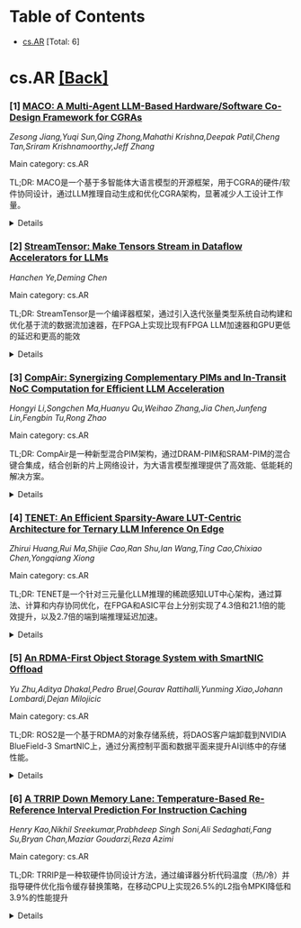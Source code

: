 <div id=toc></div>

# Table of Contents

- [cs.AR](#cs.AR) [Total: 6]


<div id='cs.AR'></div>

# cs.AR [[Back]](#toc)

### [1] [MACO: A Multi-Agent LLM-Based Hardware/Software Co-Design Framework for CGRAs](https://arxiv.org/abs/2509.13557)
*Zesong Jiang,Yuqi Sun,Qing Zhong,Mahathi Krishna,Deepak Patil,Cheng Tan,Sriram Krishnamoorthy,Jeff Zhang*

Main category: cs.AR

TL;DR: MACO是一个基于多智能体大语言模型的开源框架，用于CGRA的硬件/软件协同设计，通过LLM推理自动生成和优化CGRA架构，显著减少人工设计工作量。


<details>
  <summary>Details</summary>
Motivation: CGRA设计面临设计空间巨大、架构参数独立以及人工设计耗时等挑战，而大语言模型的快速发展为自动化这一过程提供了新机遇。

Method: 采用多智能体LLM框架，通过四个阶段进行HW/SW协同设计：硬件/软件协同设计、设计错误纠正、最佳设计选择、评估与反馈，并引入LLM自学习机制选择最优CGRA。

Result: 实验结果表明，MACO能高效生成高质量的CGRA架构，在性能、功耗和面积方面优于现有LLM方法和人工设计。

Conclusion: 该框架展示了多智能体LLM在CGRA设计中的巨大潜力，能够显著减少人工设计工作量，为实际CGRA设计提供了有效的自动化解决方案。

Abstract: Coarse-grained Reconfigurable Arrays (CGRAs) are a promising computing
architecture that can deliver high-performance, energy-efficient acceleration
across diverse domains. By supporting reconfiguration at the functional unit
level, CGRAs efficiently adapt to varying computational patterns and optimize
resource utilization. However, designing CGRAs is highly challenging due to the
vast design space, independent architectural parameters, and the time-consuming
nature of manual design. Fortunately, the rapid advancement of large language
models (LLMs) presents new opportunities to automate this process.
  In this work, we propose MACO -- an open-source multi-agent LLM-based
framework for Hardware/Software (HW/SW) co-design of CGRAs. The framework
employs LLM reasoning to generate CGRAs across four stages: HW/SW co-design,
Design error correction, Best design selection, and Evaluation & Feedback.
Furthermore, MACO iteratively optimizes the generated CGRAs, leveraging agent
reasoning and feedback to achieve higher PPA (that is, power, performance, and
area) design points for a given domain. In addition, we introduce an LLM
self-learning mechanism that employs LLM-driven decision making to select the
optimal CGRA to accelerate the design process.
  We evaluate the framework with state-of-the-art LLM-based methods and manual
CGRA design, in terms of performance, power consumption, and area. Experimental
results show that MACO efficiently generates high-quality CGRA architectures,
significantly reducing manual design effort and demonstrating the potential of
our framework for real-world CGRA design.

</details>


### [2] [StreamTensor: Make Tensors Stream in Dataflow Accelerators for LLMs](https://arxiv.org/abs/2509.13694)
*Hanchen Ye,Deming Chen*

Main category: cs.AR

TL;DR: StreamTensor是一个编译器框架，通过引入迭代张量类型系统自动构建和优化基于流的数据流加速器，在FPGA上实现比现有FPGA LLM加速器和GPU更低的延迟和更高的能效


<details>
  <summary>Details</summary>
Motivation: 解决深度学习工作负载在数据流架构上执行时的内存瓶颈问题，现有方法在处理内核间相关性、外部内存访问管理和缓冲区优化方面存在困难

Method: 提出StreamTensor编译器框架，引入新颖的迭代张量类型系统来显式编码流布局，通过系统探索三个层次化设计空间（张量分块、内核融合和资源分配）来平衡计算强度、内存效率和数据流

Result: 在FPGA上的大型语言模型评估中，相比最先进的FPGA LLM加速器和GPU，实现了0.76倍和0.64倍的延迟降低，以及相比GPU高达1.99倍的能效提升

Conclusion: StreamTensor为基于数据流的可扩展深度学习加速提供了一种有前景的方法

Abstract: Efficient execution of deep learning workloads on dataflow architectures is
crucial for overcoming memory bottlenecks and maximizing performance. While
streaming intermediate results between computation kernels can significantly
improve efficiency, existing approaches struggle with inter-kernel
correlations, external memory access management, and buffer optimization. In
this work, we propose StreamTensor, a compiler framework that automatically
constructs and optimizes stream-based dataflow accelerators. StreamTensor
introduces a novel iterative tensor type system to explicitly encode stream
layouts, enabling seamless kernel fusion, buffer allocation, and memory
optimization. By systematically exploring three hierarchical design spaces,
including tensor tiling, kernel fusion, and resource allocation, StreamTensor
balances computational intensity, memory efficiency, and data streaming to
maximize performance. Based on FPGA evaluations on Large Language Models (LLM),
StreamTensor achieves up to 0.76x and 0.64x lower latency compared to the
state-of-the-art FPGA LLM accelerators and GPUs, and up to 1.99x higher energy
efficiency compared to GPUs, making it a promising approach for scalable
dataflow-based deep learning acceleration.

</details>


### [3] [CompAir: Synergizing Complementary PIMs and In-Transit NoC Computation for Efficient LLM Acceleration](https://arxiv.org/abs/2509.13710)
*Hongyi Li,Songchen Ma,Huanyu Qu,Weihao Zhang,Jia Chen,Junfeng Lin,Fengbin Tu,Rong Zhao*

Main category: cs.AR

TL;DR: CompAir是一种新型混合PIM架构，通过DRAM-PIM和SRAM-PIM的混合键合集成，结合创新的片上网络设计，为大语言模型推理提供了高效能、低能耗的解决方案。


<details>
  <summary>Details</summary>
Motivation: 大型语言模型的计算和能耗需求巨大，传统PIM架构在灵活性、性能和成本效率方面难以平衡LLM的动态内存计算模式和算子多样性需求。

Method: 提出CompAir混合PIM架构，集成DRAM-PIM和SRAM-PIM，开发CompAir-NoC片上网络进行非线性运算，并设计分层指令集架构确保灵活性和可编程性。

Result: 相比最先进的全PIM架构，CompAir在预填充和解码阶段分别实现1.83-7.98倍和1.95-6.28倍的性能提升，相比混合A100和HBM-PIM系统能耗降低3.52倍。

Conclusion: 这是首个系统探索混合DRAM-PIM和SRAM-PIM架构并具备网络内计算能力的工作，为LLM提供了高效解决方案。

Abstract: The rapid advancement of Large Language Models (LLMs) has revolutionized
various aspects of human life, yet their immense computational and energy
demands pose significant challenges for efficient inference. The memory wall,
the growing processor-memory speed disparity, remains a critical bottleneck for
LLM. Process-In-Memory (PIM) architectures overcome limitations by co-locating
compute units with memory, leveraging 5-20$\times$ higher internal bandwidth
and enabling greater energy efficiency than GPUs. However, existing PIMs
struggle to balance flexibility, performance, and cost-efficiency for LLMs'
dynamic memory-compute patterns and operator diversity. DRAM-PIM suffers from
inter-bank communication overhead despite its vector parallelism. SRAM-PIM
offers sub-10ns latency for matrix operation but is constrained by limited
capacity. This work introduces CompAir, a novel PIM architecture that
integrates DRAM-PIM and SRAM-PIM with hybrid bonding, enabling efficient linear
computations while unlocking multi-granularity data pathways. We further
develop CompAir-NoC, an advanced network-on-chip with an embedded arithmetic
logic unit that performs non-linear operations during data movement,
simultaneously reducing communication overhead and area cost. Finally, we
develop a hierarchical Instruction Set Architecture that ensures both
flexibility and programmability of the hybrid PIM. Experimental results
demonstrate that CompAir achieves 1.83-7.98$\times$ prefill and
1.95-6.28$\times$ decode improvement over the current state-of-the-art fully
PIM architecture. Compared to the hybrid A100 and HBM-PIM system, CompAir
achieves 3.52$\times$ energy consumption reduction with comparable throughput.
This work represents the first systematic exploration of hybrid DRAM-PIM and
SRAM-PIM architectures with in-network computation capabilities, offering a
high-efficiency solution for LLM.

</details>


### [4] [TENET: An Efficient Sparsity-Aware LUT-Centric Architecture for Ternary LLM Inference On Edge](https://arxiv.org/abs/2509.13765)
*Zhirui Huang,Rui Ma,Shijie Cao,Ran Shu,Ian Wang,Ting Cao,Chixiao Chen,Yongqiang Xiong*

Main category: cs.AR

TL;DR: TENET是一个针对三元量化LLM推理的稀疏感知LUT中心架构，通过算法、计算和内存协同优化，在FPGA和ASIC平台上分别实现了4.3倍和21.1倍的能效提升，以及2.7倍的端到端推理延迟加速。


<details>
  <summary>Details</summary>
Motivation: 传统GPU平台无法充分利用三元量化的优势，缺乏对三元算术和内存专门化的原生支持，在低批次实时场景下利用率严重不足。

Method: 提出稀疏感知LUT中心架构TENET，包括稀疏三元LUT核心优化三元混合精度GEMM、动态激活N:M稀疏性利用token内稀疏性、基于LUT的64B:80B三元权重解压缩模块，以及线性投影感知稀疏注意力数据流。

Result: TENET-FPGA和TENET-ASIC相比A100 GPU分别实现4.3倍和21.1倍的能效提升，TENET-ASIC在端到端推理延迟上平均加速2.7倍。

Conclusion: TENET架构通过协同优化算法、计算和内存，有效解决了三元量化LLM在传统硬件上的效率问题，为实时推理部署提供了高效的硬件解决方案。

Abstract: Ternary quantization has emerged as a powerful technique for reducing both
computational and memory footprint of large language models (LLM), enabling
efficient real-time inference deployment without significantly compromising
model accuracy. Conventional LLM inference platforms (e.g GPUs) cannot
capitalize on its benefits, as they (i) lack native support for ternary
arithmetic and memory specialization and (ii) remain severely under-utilized in
low-batch, real-time scenarios. In this work, we propose TENET, a sparse-aware
LUT-centric architecture that co-optimizes algorithm, compute, and memory for
ternary LLM inference. To maximize the efficiency of Ternary Linear layer,
TENET introduces a Sparse Ternary LUT (STL) core that optimizes ternary
mixed-precision GEMM using a symmetric precompute lookup table. It also
features Dynamic Activation N:M Sparsity to exploit the sparsity within the
activation of each token. Additionally, we propose a LUT-based 64B:80B ternary
weight decompression module to fully exploit the memory efficiency of ternary
values. At the system level, we design a heterogeneous TENET accelerator with
full programmability that integrates STL cores with high-precision cores. An
associated Linear-Projection-aware Sparse Attention dataflow is introduced to
optimize memory access and hardware utilization. We implement TENET accelerator
prototype on both FPGA and ASIC platforms. Experiments across various model
sizes and workloads demonstrate that TENET-FPGA and TENET-ASIC improve energy
efficiency by 4.3$\times$ and 21.1$\times$, respectively, compared to the A100
GPU. Furthermore, TENET-ASIC achieves a 2.7$\times$ average speedup compared to
the A100 GPU in end-to-end inference latency.

</details>


### [5] [An RDMA-First Object Storage System with SmartNIC Offload](https://arxiv.org/abs/2509.13997)
*Yu Zhu,Aditya Dhakal,Pedro Bruel,Gourav Rattihalli,Yunming Xiao,Johann Lombardi,Dejan Milojicic*

Main category: cs.AR

TL;DR: ROS2是一个基于RDMA的对象存储系统，将DAOS客户端卸载到NVIDIA BlueField-3 SmartNIC上，通过分离控制平面和数据平面来提升AI训练中的存储性能。


<details>
  <summary>Details</summary>
Motivation: AI训练和推理需要持续、细粒度的I/O操作，传统基于TCP的存储路径存在性能瓶颈，需要重新审视POSIX兼容的对象存储方案来支持GPU中心化流水线。

Method: 设计ROS2系统，采用RDMA优先的架构，将DAOS客户端卸载到SmartNIC，保持控制平面（gRPC）和数据平面（UCX/libfabric over RDMA或TCP）分离，消除数据路径中的主机干预。

Result: 实验显示RDMA在服务器级CPU上始终优于TCP，无论是大顺序I/O还是小随机I/O。SmartNIC上的RDMA驱动客户端性能与主机相当，而TCP在SmartNIC上性能较差。

Conclusion: RDMA优先、SmartNIC卸载的对象存储栈是现代LLM训练环境中扩展数据交付的实用基础，未来可集成GPU直接放置功能。

Abstract: AI training and inference impose sustained, fine-grain I/O that stresses
host-mediated, TCP-based storage paths. Motivated by kernel-bypass networking
and user-space storage stacks, we revisit POSIX-compatible object storage for
GPU-centric pipelines. We present ROS2, an RDMA-first object storage system
design that offloads the DAOS client to an NVIDIA BlueField-3 SmartNIC while
leaving the DAOS I/O engine unchanged on the storage server. ROS2 separates a
lightweight control plane (gRPC for namespace and capability exchange) from a
high-throughput data plane (UCX/libfabric over RDMA or TCP) and removes host
mediation from the data path.
  Using FIO/DFS across local and remote configurations, we find that on
server-grade CPUs RDMA consistently outperforms TCP for both large sequential
and small random I/O. When the RDMA-driven DAOS client is offloaded to
BlueField-3, end-to-end performance is comparable to the host, demonstrating
that SmartNIC offload preserves RDMA efficiency while enabling DPU-resident
features such as multi-tenant isolation and inline services (e.g.,
encryption/decryption) close to the NIC. In contrast, TCP on the SmartNIC lags
host performance, underscoring the importance of RDMA for offloaded
deployments.
  Overall, our results indicate that an RDMA-first, SmartNIC-offloaded
object-storage stack is a practical foundation for scaling data delivery in
modern LLM training environments; integrating optional GPU-direct placement for
LLM tasks is left for future work.

</details>


### [6] [A TRRIP Down Memory Lane: Temperature-Based Re-Reference Interval Prediction For Instruction Caching](https://arxiv.org/abs/2509.14041)
*Henry Kao,Nikhil Sreekumar,Prabhdeep Singh Soni,Ali Sedaghati,Fang Su,Bryan Chan,Maziar Goudarzi,Reza Azimi*

Main category: cs.AR

TL;DR: TRRIP是一种软硬件协同设计方法，通过编译器分析代码温度（热/冷）并指导硬件优化指令缓存替换策略，在移动CPU上实现26.5%的L2指令MPKI降低和3.9%的性能提升


<details>
  <summary>Details</summary>
Motivation: 移动CPU软件复杂的运行时行为导致指令重用距离增大，传统硬件中心的指令缓存管理方法不足，前端停顿严重造成CPU资源浪费，代码复杂度增长快于片上内存容量增长

Method: 编译器分析代码温度并分类转换，通过操作系统接口提供代码温度信息给硬件；硬件轻量级扩展利用温度属性优化缓存替换策略，减少热代码的驱逐率

Result: L2指令MPKI降低26.5%，在已使用PGO优化的移动代码基础上实现3.9%的几何平均加速比

Conclusion: TRRIP软硬件协同设计方法能有效优化移动系统的指令缓存管理，在严格的功能要求下具有实际部署可行性

Abstract: Modern mobile CPU software pose challenges for conventional instruction cache
replacement policies due to their complex runtime behavior causing high reuse
distance between executions of the same instruction. Mobile code commonly
suffers from large amounts of stalls in the CPU frontend and thus starvation of
the rest of the CPU resources. Complexity of these applications and their code
footprint are projected to grow at a rate faster than available on-chip memory
due to power and area constraints, making conventional hardware-centric methods
for managing instruction caches to be inadequate. We present a novel
software-hardware co-design approach called TRRIP (Temperature-based
Re-Reference Interval Prediction) that enables the compiler to analyze,
classify, and transform code based on "temperature" (hot/cold), and to provide
the hardware with a summary of code temperature information through a
well-defined OS interface based on using code page attributes. TRRIP's
lightweight hardware extension employs code temperature attributes to optimize
the instruction cache replacement policy resulting in the eviction rate
reduction of hot code. TRRIP is designed to be practical and adoptable in real
mobile systems that have strict feature requirements on both the software and
hardware components. TRRIP can reduce the L2 MPKI for instructions by 26.5%
resulting in geomean speedup of 3.9%, on top of RRIP cache replacement running
mobile code already optimized using PGO.

</details>
